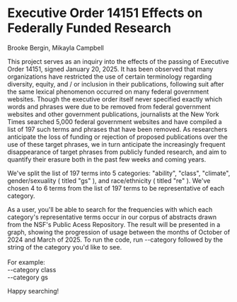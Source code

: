 # Executive Order 14151 Effects on Federally Funded Research

Brooke Bergin, Mikayla Campbell

This project serves as an inquiry into the effects of the passing of Executive Order 14151, signed January 20, 2025. It has been observed that many organizations have restricted the use of certain terminology regarding diversity, equity, and / or inclusion in their publications, following suit after the same lexical phenomenon occurred on many federal government websites. Though the executive order itself never specified exactly which words and phrases were due to be removed from federal government websites and other government publications, journalists at the New York Times searched 5,000 federal government websites and have compiled a list of 197 such terms and phrases that have been removed. As researchers anticipate the loss of funding or rejection of proposed publications over the use of these target phrases, we in turn anticipate the increasingly frequent disappearance of target phrases from publicly funded research, and aim to quantify their erasure both in the past few weeks and coming years.

We've split the list of 197 terms into 5 categories: "ability", "class", "climate", gender/sexuality ( titled "gs" ), and race/ethnicity ( titled "re" ). We've chosen 4 to 6 terms from the list of 197 terms to be representative of each category.

As a user, you'll be able to search for the frequencies with which each category's representative terms occur in our corpus of abstracts drawn from the NSF's Public Acess Repository. The result will be presented in a graph, showing the progression of usage between the months of October of 2024 and March of 2025. To run the code, run --category followed by the string of the category you'd like to see.
<br><br>For example: <br>--category class<br>--category gs

Happy searching!
